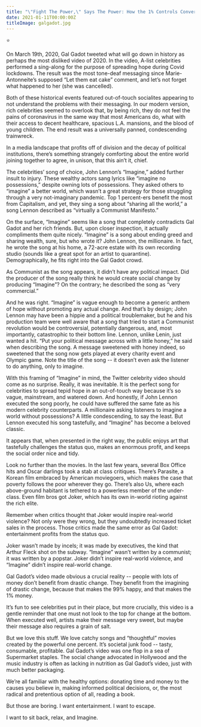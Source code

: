 ```yaml
---
title: "\"Fight The Power,\" Says The Power: How the 1% Controls Conversations on Class"
date: 2021-01-11T00:00:00Z
titleImage: galgadot.jpg
---
```

⭐️

On March 19th, 2020, Gal Gadot tweeted what will go down in history as perhaps the most disliked video of 2020. In the video, A-list celebrities performed a sing-along for the purpose of spreading hope during Covid lockdowns. The result was the most tone-deaf messaging since Marie-Antonneite’s supposed “Let them eat cake” comment, and let’s not forget what happened to her (she was cancelled).

Both of these historical events featured out-of-touch socialites appearing to not understand the problems with their messaging. In our modern version, rich celebrities seemed to overlook that, by being rich, they do not feel the pains of coronavirus in the same way that most Americans do, what with their access to decent healthcare, spacious L.A. mansions, and the blood of young children. The end result was a universally panned, condescending trainwreck.

In a media landscape that profits off of division and the decay of political institutions, there’s something strangely comforting about the entire world joining together to agree, in unison, that this ain’t it, chief.

The celebrities’ song of choice, John Lennon’s “Imagine,” added further insult to injury. These wealthy actors sang lyrics like “imagine no possessions,” despite owning lots of possessions. They asked others to “imagine” a better world, which wasn’t a great strategy for those struggling through a very not-imaginary pandemic. Top 1 percent-ers benefit the most from Capitalism, and yet, they sing a song about “sharing all the world,” a song Lennon described as “virtually a Communist Manifesto.”

On the surface, “Imagine” seems like a song that completely contradicts Gal Gadot and her rich friends. But, upon closer inspection, it actually compliments them quite nicely. “Imagine” is a song about ending greed and sharing wealth, sure, but who wrote it? John Lennon, the millionaire. In fact, he wrote the song at his home, a 72-acre estate with its own recording studio (sounds like a great spot for an artist to quarantine). Demographically, he fits right into the Gal Gadot crowd.

As Communist as the song appears, it didn’t have any political impact. Did the producer of the song really think he would create social change by producing “Imagine”? On the contrary; he described the song as “very commercial.”

And he was right. “Imagine” is vague enough to become a generic anthem of hope without promoting any actual change. And that’s by design; John Lennon may have been a hippie and a political troublemaker, but he and his production team were well aware that a song that tried to start a Communist revolution would be controversial, potentially dangerous, and, most importantly, catastrophic to their bottom line. Lennon, unlike Lenin, just wanted a hit. “Put your political message across with a little honey,” he said when describing the song. A message sweetened with honey indeed, so sweetened that the song now gets played at every charity event and Olympic game. Note the title of the song -- it doesn’t even ask the listener to do anything, only to imagine.

With this framing of “Imagine” in mind, the Twitter celebrity video should come as no surprise. Really, it was inevitable. It is the perfect song for celebrities to spread tepid hope in an out-of-touch way because it’s so vague, mainstream, and watered down. And honestly, if John Lennon executed the song poorly, he could have suffered the same fate as his modern celebrity counterparts. A millionaire asking listeners to imagine a world without possessions? A little condescending, to say the least. But Lennon executed his song tastefully, and “Imagine” has become a beloved classic.

It appears that, when presented in the right way, the public enjoys art that tastefully challenges the status quo, makes an enormous profit, and keeps the social order nice and tidy.

Look no further than the movies. In the last few years, several Box Office hits and Oscar darlings took a stab at class critiques. There’s Parasite, a Korean film embraced by American moviegoers, which makes the case that poverty follows the poor wherever they go. There’s also Us, where each above-ground habitant is tethered to a powerless member of the under-class. Even film bros got Joker, which has its own in-world rioting against the rich elite.

Remember when critics thought that Joker would inspire real-world violence? Not only were they wrong, but they undoubtedly increased ticket sales in the process. Those critics made the same error as Gal Gadot: entertainment profits from the status quo.

Joker wasn’t made by incels; it was made by executives, the kind that Arthur Fleck shot on the subway. “Imagine” wasn’t written by a communist; it was written by a popstar. Joker didn’t inspire real-world violence, and “Imagine” didn’t inspire real-world change.

Gal Gadot’s video made obvious a crucial reality -- people with lots of money don’t benefit from drastic change. They benefit from the imagining of drastic change, because that makes the 99% happy, and that makes the 1% money.

It’s fun to see celebrities put in their place, but more crucially, this video is a gentle reminder that one must not look to the top for change at the bottom. When executed well, artists make their message very sweet, but maybe their message also requires a grain of salt.

But we love this stuff. We love catchy songs and “thoughtful” movies created by the powerful one percent. It’s societal junk food -- tasty, consumable, profitable. Gal Gadot’s video was one flop in a sea of Supermarket staples. The social change advocated in Hollywood and the music industry is often as lacking in nutrition as Gal Gadot’s video, just with much better packaging.

We’re all familiar with the healthy options: donating time and money to the causes you believe in, making informed political decisions, or, the most radical and pretentious option of all, reading a book.

But those are boring. I want entertainment. I want to escape.

I want to sit back, relax, and Imagine.